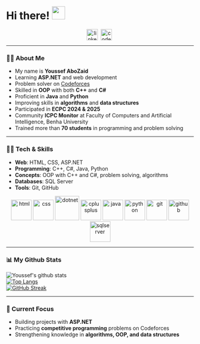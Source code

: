 # Hi there! <img src="https://github.com/TheDudeThatCode/TheDudeThatCode/blob/master/Assets/Hi.gif" width="35" />

<p align="center">
<a href="https://www.linkedin.com/in/youssef-abuzaid-58b8a2379/" target="blank"><img align="center" src="https://cdn.jsdelivr.net/npm/simple-icons@3.0.1/icons/linkedin.svg" alt="linkedin" height="30" width="30" /></a>&nbsp;
<a href="https://codeforces.com/profile/goyzsc" target="blank"><img align="center" src="https://cdn.jsdelivr.net/npm/simple-icons@3.0.1/icons/codeforces.svg" alt="codeforces" height="30" width="30" /></a>&nbsp;
</p>

---

### 👨‍💻 About Me
- My name is **Youssef AboZaid**
- Learning **ASP.NET** and web development
- Problem solver on [Codeforces](https://codeforces.com/profile/goyzsc)
- Skilled in **OOP** with both **C++** and **C#**
- Proficient in **Java** and **Python**
- Improving skills in **algorithms** and **data structures**
- Participated in **ECPC 2024 & 2025**
- Community **ICPC Monitor** at Faculty of Computers and Artificial Intelligence, Benha University
- Trained more than **70 students** in programming and problem solving

---

### 🧑‍💻 Tech & Skills
- **Web**: HTML, CSS, ASP.NET  
- **Programming**: C++, C#, Java, Python  
- **Concepts**: OOP with C++ and C#, problem solving, algorithms  
- **Databases**: SQL Server  
- **Tools**: Git, GitHub  

<p align="center">
      <img src="https://www.vectorlogo.zone/logos/w3_html5/w3_html5-icon.svg" alt="html" width="55" height="55"/> 
      <img src="https://www.vectorlogo.zone/logos/w3_css/w3_css-official.svg" alt="css" width="55" height="55"/> 
      <img src="https://www.vectorlogo.zone/logos/dotnet/dotnet-icon.svg" alt="dotnet" width="65" height="65"/> 
      <img src="https://www.vectorlogo.zone/logos/cplusplus/cplusplus-official.svg" alt="cplusplus" width="55" height="55"/>
      <img src="https://www.vectorlogo.zone/logos/java/java-icon.svg" alt="java" width="55" height="55"/>
      <img src="https://www.vectorlogo.zone/logos/python/python-icon.svg" alt="python" width="55" height="55"/>
      <img src="https://www.vectorlogo.zone/logos/git-scm/git-scm-icon.svg" alt="git" width="55" height="55"/> 
      <img src="https://www.vectorlogo.zone/logos/github/github-icon.svg" alt="github" width="55" height="55"/>
      <img src="https://www.vectorlogo.zone/logos/microsoft_sql_server/microsoft_sql_server-icon.svg" alt="sqlserver" width="55" height="55"/>
</p>

---

### 📊 My Github Stats
![Youssef's github stats](https://github-readme-stats.vercel.app/api?username=youssefzsc321-debug&show_icons=true&theme=dark&count_private=true)  
[![Top Langs](https://github-readme-stats.vercel.app/api/top-langs/?username=youssefzsc321-debug&layout=compact&theme=dark)](https://github.com/anuraghazra/github-readme-stats)  
[![GitHub Streak](https://github-readme-streak-stats.herokuapp.com/?user=youssefzsc321-debug&theme=dark)](https://git.io/streak-stats)  

---

### 🎯 Current Focus
- Building projects with **ASP.NET**  
- Practicing **competitive programming** problems on Codeforces  
- Strengthening knowledge in **algorithms, OOP, and data structures**  
